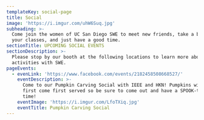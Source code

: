 ```yaml
---
templateKey: social-page
title: Social
image: 'https://i.imgur.com/uhW6Suq.jpg'
subheading: >-
  Come join the women of UC San Diego SWE to meet new friends, take a break from
  your classes, and just have a good time.
sectionTitle: UPCOMING SOCIAL EVENTS
sectionDescription: >-
  Please stop by our booth at the following locations to learn more about social
  activities with SWE.
pageEvents:
  - evenLink: 'https://www.facebook.com/events/2182458508668527/'
    eventDescription: >-
      Come to our Pumpkin Carving Social with IEEE and HKN! Pumpkins will be
      first come first served so be sure to come out and have a SPOOK-tacular
      time!
    eventImage: 'https://i.imgur.com/LfoTXiq.jpg'
    eventTitle: Pumpkin Carving Social
---
```


